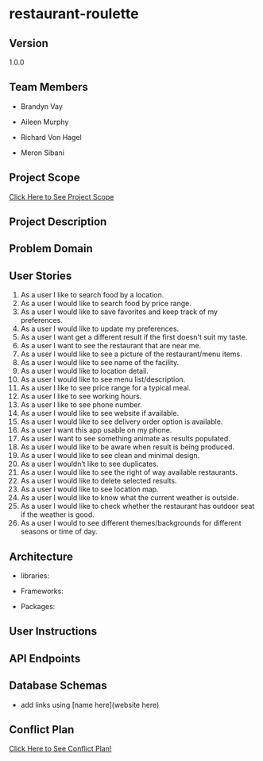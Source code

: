 # restaurant-roulette

## Version

1.0.0

## Team Members

* Brandyn Vay

* Aileen Murphy

* Richard Von Hagel

* Meron Sibani

## Project Scope

[Click Here to See Project Scope](https://github.com/KlNGU/restaurant-roulette/blob/development/project-scope.md)

## Project Description

## Problem Domain

## User Stories

1. As a user I like to search food by a location.
2. As a user I would like to search food by price range.
3. As a user I would like to save favorites and keep track of my preferences.
4. As a user I would like to update my preferences.
5. As a user I want get a different result if the first doesn't suit my taste.
6. As a user I want to see the restaurant that are near me.
7. As a user I would like to see a picture of the restaurant/menu items.
8. As a user I would like to see name of the facility.
9. As a user I would like to location detail.
10. As a user I would like to see menu list/description.
11. As a user I like to see price range for a typical meal.
12. As a user I like to see working hours.
13. As a user I like to see phone number.
14. As a user I would like to see website if available.
15. As a user I would like to see delivery order option is available.
16. As a user I want this app usable on my phone.
17. As a user I want to see something animate as results populated.
18. As a user I would like to be aware when result is being produced.
19. As a user I would like to see clean and minimal design.
20. As a user I wouldn’t like to see duplicates.
21. As a user I would like to see the right of way available restaurants.
22. As a user I would like to delete selected results.
23. As a user I would like to see location map.
24. As a user I would like to know what the current weather is outside.
25. As a user I would like to check whether the restaurant has outdoor seat if the weather is good.
26. As a user I would to see different themes/backgrounds for different seasons or time of day.

## Architecture

* libraries:

* Frameworks:

* Packages:

## User Instructions

## API Endpoints

## Database Schemas

* add links using [name here](website here)

## Conflict Plan

[Click Here to See Conflict Plan!](https://github.com/KlNGU/restaurant-roulette/blob/development/conflict-plan.md)
